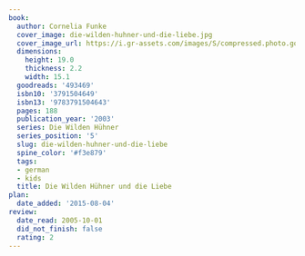 ```yaml
---
book:
  author: Cornelia Funke
  cover_image: die-wilden-huhner-und-die-liebe.jpg
  cover_image_url: https://i.gr-assets.com/images/S/compressed.photo.goodreads.com/books/1424875635l/493469._SX98_.jpg
  dimensions:
    height: 19.0
    thickness: 2.2
    width: 15.1
  goodreads: '493469'
  isbn10: '3791504649'
  isbn13: '9783791504643'
  pages: 188
  publication_year: '2003'
  series: Die Wilden Hühner
  series_position: '5'
  slug: die-wilden-huhner-und-die-liebe
  spine_color: '#f3e879'
  tags:
  - german
  - kids
  title: Die Wilden Hühner und die Liebe
plan:
  date_added: '2015-08-04'
review:
  date_read: 2005-10-01
  did_not_finish: false
  rating: 2
---
```

